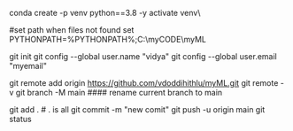 conda create -p venv python==3.8 -y 
activate venv\

#set path when files not found
set PYTHONPATH=%PYTHONPATH%;C:\myCODE\myML


git init 
git config --global user.name "vidya" 
git config --global user.email "myemail" 

git remote add origin https://github.com/vdoddihithlu/myML.git 
git remote -v 
git branch -M main #### rename current branch to main

git add . # . is all 
git commit -m "new comit" 
git push -u origin main 
git status